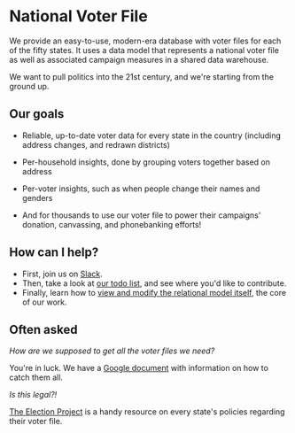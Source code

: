 # National Voter File

We provide an easy-to-use, modern-era database with voter files for each of the fifty states. It uses a data model that represents a national voter file as well as associated campaign measures in a shared data warehouse.

We want to pull politics into the 21st century, and we're starting from the ground up.

## Our goals

* Reliable, up-to-date voter data for every state in the country (including address changes, and redrawn districts)
* Per-household insights, done by grouping voters together based on address
* Per-voter insights, such as when people change their names and genders

* And for thousands to use our voter file to power their campaigns' donation, canvassing, and phonebanking efforts!

## How can I help?

* First, join us on [Slack](http://goo.gl/forms/8SJRDlo7Lx2rUsan1).
* Then, take a look at [our todo list](http://waffle.io/getmovement/national-voter-file), and see where you'd like to contribute.
* Finally, learn how to [view and modify the relational model itself](https://github.com/getmovement/national-voter-file/tree/master/docker), the core of our work.

## Often asked

*How are we supposed to get all the voter files we need?*

You're in luck. We have a [Google document](https://docs.google.com/spreadsheets/d/1CtNePb4LQSz-pk8UF58wwuVoBIc_YDAsBJZnIk7hKso/edit?usp=sharing) with information on how to catch them all.

*Is this legal?!*

[The Election Project](http://voterlist.electproject.org/home) is a handy resource on every state's policies regarding their voter file.
